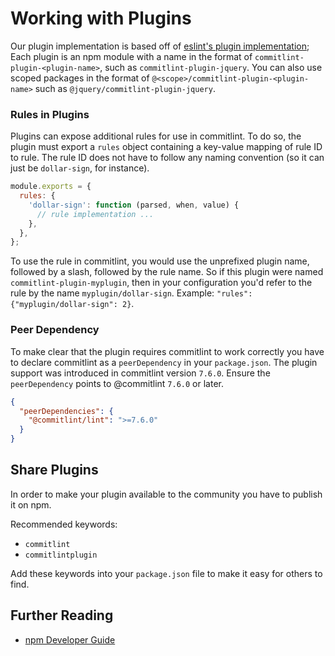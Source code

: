 # Working with Plugins

Our plugin implementation is based off of [eslint's plugin implementation](https://github.com/eslint/eslint/blob/5018378131fd5190bbccca902c0cf4276ee1581a/lib/config/plugins.js);
Each plugin is an npm module with a name in the format of `commitlint-plugin-<plugin-name>`, such as `commitlint-plugin-jquery`. You can also use scoped packages in the format of `@<scope>/commitlint-plugin-<plugin-name>` such as `@jquery/commitlint-plugin-jquery`.

### Rules in Plugins

Plugins can expose additional rules for use in commitlint. To do so, the plugin must export a `rules` object containing a key-value mapping of rule ID to rule. The rule ID does not have to follow any naming convention (so it can just be `dollar-sign`, for instance).

```js
module.exports = {
  rules: {
    'dollar-sign': function (parsed, when, value) {
      // rule implementation ...
    },
  },
};
```

To use the rule in commitlint, you would use the unprefixed plugin name, followed by a slash, followed by the rule name. So if this plugin were named `commitlint-plugin-myplugin`, then in your configuration you'd refer to the rule by the name `myplugin/dollar-sign`. Example: `"rules": {"myplugin/dollar-sign": 2}`.

### Peer Dependency

To make clear that the plugin requires commitlint to work correctly you have to declare commitlint as a `peerDependency` in your `package.json`.
The plugin support was introduced in commitlint version `7.6.0`. Ensure the `peerDependency` points to @commitlint `7.6.0` or later.

```json
{
  "peerDependencies": {
    "@commitlint/lint": ">=7.6.0"
  }
}
```

## Share Plugins

In order to make your plugin available to the community you have to publish it on npm.

Recommended keywords:

- `commitlint`
- `commitlintplugin`

Add these keywords into your `package.json` file to make it easy for others to find.

## Further Reading

- [npm Developer Guide](https://docs.npmjs.com/misc/developers)
